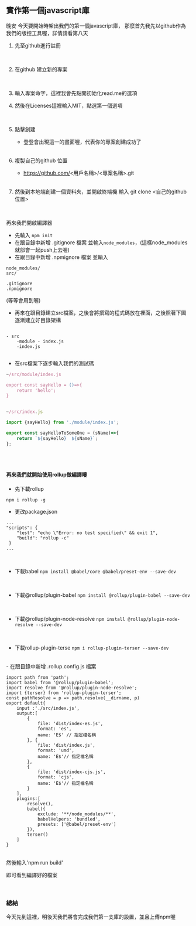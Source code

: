 ## 實作第一個javascript庫

晚安 今天要開始時架出我們的第一個javascript庫，
那麼首先我先以github作為我們的版控工具喔，詳情請看第八天

1. 先至github進行註冊
</br>


2. 在github 建立新的專案
</br>



3. 輸入專案命字，這裡我會先點開初始化read.me的選項

4. 然後在Licenses這裡輸入MIT，點選第一個選項

</br>


5. 點擊創建
   - 登登會出現這一的畫面喔，代表你的專案創建成功了
   </br>
   
   
6. 複製自己的github 位置
   - https://github.com/<用戶名稱>/<專案名稱>.git
   
   </br>

7. 然後到本地端創建一個資料夾，並開啟終端機 輸入 git clone <自己的github位置>

</br>

再來我們開啟編譯器

- 先輸入 `npm init`
- 在跟目錄中新增 .gitignore 檔案 並輸入`node_modules`，(這樣node_modules就部會一起push上去喔)
- 在跟目錄中新增 .npmignore 檔案 
並輸入
```
node_modules/
src/

.gitignore
.npmignore
```

(等等會用到喔)

- 再來在跟目錄建立src檔案，之後會將撰寫的程式碼放在裡面，之後照著下圖逐漸建立好目錄架構

```

- src
    -module - index.js
    -index.js
          
```

- 在src檔案下逐步輸入我們的測試碼

```javascript
~/src/module/index.js

export const sayHello = ()=>{
    return 'hello';
}
        
```

```javascript
~/src/index.js

import {sayHello} from './module/index.js';

export const sayHelloToSomeOne = (sName)=>{
    return `${sayHello}  ${sName}`;
};
          
```

</br>

#### 再來我們就開始使用rollup做編譯瞜

- 先下載rollup

`npm i rollup -g`

- 更改package.json 

```
...
"scripts": {
    "test": "echo \"Error: no test specified\" && exit 1",
    "build": "rollup -c"
 }
...
```

</br>

- 下載babel
`npm install @babel/core @babel/preset-env --save-dev`

</br>

- 下載@rollup/plugin-babel
`npm install @rollup/plugin-babel --save-dev`

</br>

- 下載@rollup/plugin-node-resolve
`npm install @rollup/plugin-node-resolve --save-dev`

</br>

- 下載rollup-plugin-terse
`npm i rollup-plugin-terser --save-dev`

</br>
- 在跟目錄中新增 .rollup.config.js 檔案 

```
import path from 'path';
import babel from '@rollup/plugin-babel';
import resolve from '@rollup/plugin-node-resolve';
import {terser} from 'rollup-plugin-terser'; 
const pathResolve = p => path.resolve(__dirname, p)
export default{
    input :'./src/index.js',
    output:[
        {
            file: 'dist/index-es.js',
            format: 'es',
            name: 'E$' // 指定檔名稱            
        }, {
            file: 'dist/index.js',
            format: 'umd',
            name: 'E$'// 指定檔名稱
        },
        {
            file: 'dist/index-cjs.js',
            format: 'cjs',
            name: 'E$'// 指定檔名稱
        }
    ],
    plugins:[
        resolve(),
        babel({
            exclude: '**/node_modules/**',
            babelHelpers: 'bundled',
            presets: ['@babel/preset-env']
        }),
        terser()
    ]
}
```

</br>
然後輸入'npm run build'

即可看到編譯好的檔案

</br>

### 總結
今天先到這裡，明後天我們將會完成我們第一支庫的設置，並且上傳npm喔
